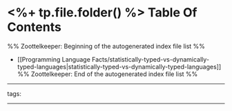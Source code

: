 # <%+ tp.file.folder() %> Table Of Contents



%% Zoottelkeeper: Beginning of the autogenerated index file list  %%
-  [[Programming Language Facts/statistically-typed-vs-dynamically-typed-languages|statistically-typed-vs-dynamically-typed-languages]]
%% Zoottelkeeper: End of the autogenerated index file list  %%



---

tags: 

---
